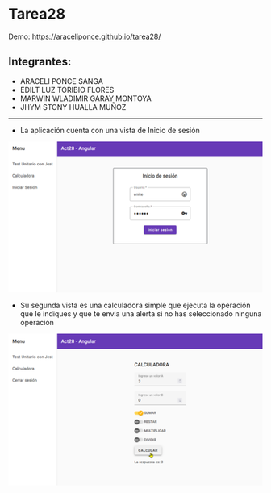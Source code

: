 # Tarea28

Demo: <https://araceliponce.github.io/tarea28/>

## Integrantes:

- ARACELI PONCE SANGA
- EDILT LUZ TORIBIO FLORES
- MARWIN WLADIMIR GARAY MONTOYA
- JHYM STONY HUALLA MUÑOZ

---

- La aplicación cuenta con una vista de Inicio de sesión

![](./src/assets/280.png)

- Su segunda vista es una calculadora simple que ejecuta la operación que le indiques y que te envia una alerta si no has seleccionado ninguna operación

![](./src/assets/281.png)
